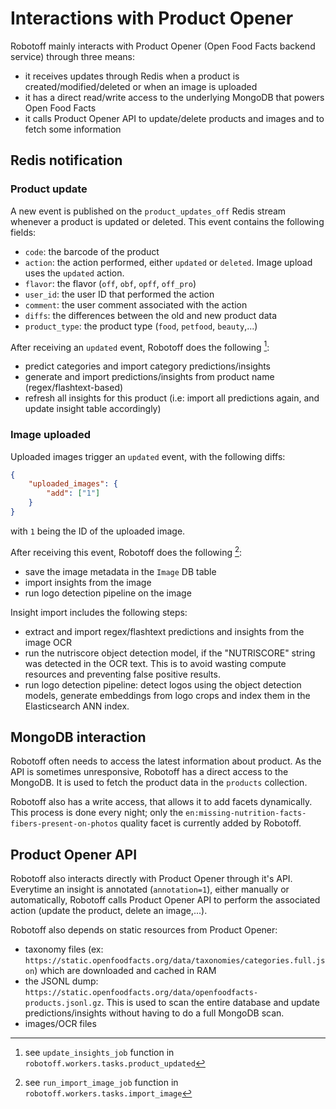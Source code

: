 # Interactions with Product Opener

Robotoff mainly interacts with Product Opener (Open Food Facts backend service) through three means:

- it receives updates through Redis when a product is created/modified/deleted or when an image is uploaded
- it has a direct read/write access to the underlying MongoDB that powers Open Food Facts
- it calls Product Opener API to update/delete products and images and to fetch some information

## Redis notification

### Product update

A new event is published on the `product_updates_off` Redis stream whenever a product is updated or deleted. This event contains the following fields:

- `code`: the barcode of the product
- `action`: the action performed, either `updated` or `deleted`. Image upload uses the `updated` action.
- `flavor`: the flavor (`off`, `obf`, `opff`, `off_pro`)
- `user_id`: the user ID that performed the action
- `comment`: the user comment associated with the action
- `diffs`: the differences between the old and new product data
- `product_type`: the product type (`food`, `petfood`, `beauty`,...)

After receiving an `updated` event, Robotoff does the following [^product_update]:

- predict categories and import category predictions/insights
- generate and import predictions/insights from product name (regex/flashtext-based)
- refresh all insights for this product (i.e: import all predictions again, and update insight table accordingly)

### Image uploaded

Uploaded images trigger an `updated` event, with the following diffs:

```json
{
    "uploaded_images": {
        "add": ["1"]
    }
}
```

with `1` being the ID of the uploaded image.

After receiving this event, Robotoff does the following [^image_import]:

- save the image metadata in the `Image` DB table
- import insights from the image
- run logo detection pipeline on the image

Insight import includes the following steps:

- extract and import regex/flashtext predictions and insights from the image OCR
- run the nutriscore object detection model, if the "NUTRISCORE" string was detected in the OCR text. This is to avoid wasting compute resources and preventing false positive results.
- run logo detection pipeline: detect logos using the object detection models, generate embeddings from logo crops and index them in the Elasticsearch ANN index.

## MongoDB interaction

Robotoff often needs to access the latest information about product. As the API is sometimes unresponsive, Robotoff has a direct access to the MongoDB. It is used to fetch the product data in the `products` collection.

Robotoff also has a write access, that allows it to add facets dynamically. This process is done every night; only the `en:missing-nutrition-facts-fibers-present-on-photos` quality facet is currently added by Robotoff.

## Product Opener API

Robotoff also interacts directly with Product Opener through it's API. Everytime an insight is annotated (`annotation=1`), either manually or automatically, Robotoff calls Product Opener API to perform the associated action (update the product, delete an image,...).

Robotoff also depends on static resources from Product Opener:

- taxonomy files (ex: `https://static.openfoodfacts.org/data/taxonomies/categories.full.json`) which are downloaded and cached in RAM
- the JSONL dump: `https://static.openfoodfacts.org/data/openfoodfacts-products.jsonl.gz`. This is used to scan the entire database and update predictions/insights without having to do a full MongoDB scan.
- images/OCR files

[^product_update]: see `update_insights_job` function in `robotoff.workers.tasks.product_updated`
[^image_import]: see `run_import_image_job` function in `robotoff.workers.tasks.import_image`